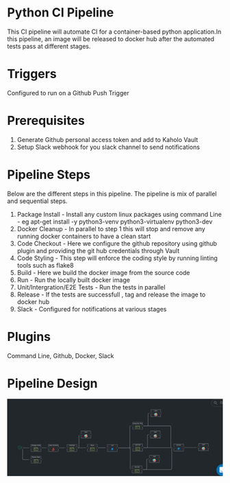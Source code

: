 # Python CI Pipeline

This CI pipeline will automate CI for a container-based python application.In this pipeline, an image will be released to docker hub after the automated tests pass at different stages.

 # Triggers

Configured to run on a Github Push Trigger

 # Prerequisites

1) Generate Github personal access token and add to Kaholo Vault
2) Setup Slack webhook for you slack channel to send notifications

# Pipeline Steps

Below are the different steps in this pipeline. The pipeline is mix of parallel and sequential steps.

1) Package Install - Install any custom linux packages using command Line - eg  apt-get install -y python3-venv python3-virtualenv python3-dev
2) Docker Cleanup - In parallel to step 1 this will stop and remove any running docker containers to have a clean start
3) Code Checkout - Here we configure the github repository using github plugin and providing the git hub credentials through Vault
4) Code Styling - This step will enforce the coding style by running linting tools such as flake8
5) Build - Here we build the docker image from the source code
6) Run - Run the locally built docker image 
7) Unit/Intergration/E2E Tests - Run the tests in parallel
8) Release - If the tests are successfull , tag and release the image to docker hub
9) Slack - Configured for notifications at various stages


# Plugins
Command Line, Github, Docker, Slack

# Pipeline Design

![img.png](img.png)